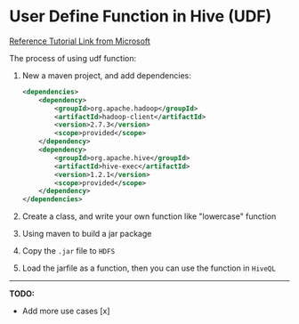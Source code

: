 # User Define Function in Hive (UDF)

[Reference Tutorial Link from Microsoft](https://docs.microsoft.com/en-us/azure/hdinsight/hadoop/apache-hadoop-hive-java-udf )

The process of using udf function:
1. New a maven project, and add dependencies:
    ```xml
    <dependencies>
        <dependency>
            <groupId>org.apache.hadoop</groupId>
            <artifactId>hadoop-client</artifactId>
            <version>2.7.3</version>
            <scope>provided</scope>
        </dependency>
        <dependency>
            <groupId>org.apache.hive</groupId>
            <artifactId>hive-exec</artifactId>
            <version>1.2.1</version>
            <scope>provided</scope>
        </dependency>
    </dependencies>
    ```

2. Create a class, and write your own function like "lowercase" function

3. Using maven to build a jar package

4. Copy the `.jar` file to `HDFS`

5. Load the jarfile as a function, then you can use the function in `HiveQL`



-----

**TODO:**
- Add more use cases [x]